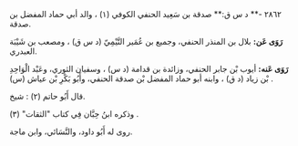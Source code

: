 ٢٨٦٢ -** د س ق:** صدقة بن سَعِيد الحنفي الكوفي (١) ، والد أبي حماد المفضل بن صدقة.

**رَوَى عَن:** بلال بن المنذر الحنفي، وجميع بن عُمَير التَّيْمِيّ (د س ق) ، ومصعب بن شَيْبَة العبدري.

**رَوَى عَنه:** أيوب بْن جابر الحنفي، وزائدة بن قدامة (د س) ، وسفيان الثوري، وعَبْد الْوَاحِدِ بْن زياد (د ق) ، وابنه أبو حماد المفضل بْن صدقة الحنفي، وأَبُو بَكْرِ بْن عياش (س) .

قال أَبُو حاتم (٢) : شيخ.

وذكره ابنُ حِبَّان فِي كتاب "الثقات" (٣) .

روى له أَبُو داود، والنَّسَائي، وابن ماجة.